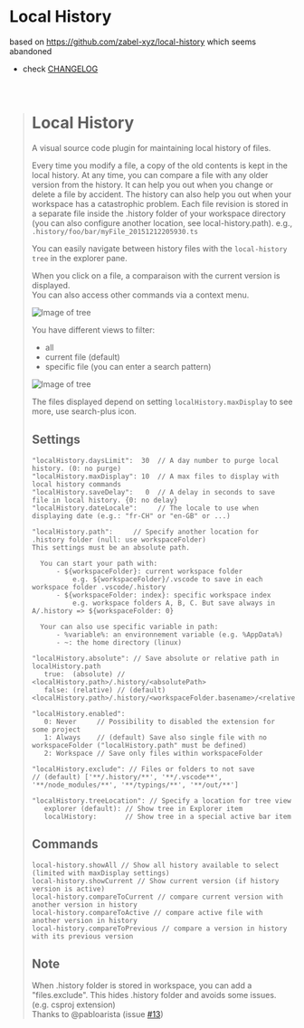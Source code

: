 # Local History

based on https://github.com/zabel-xyz/local-history which seems abandoned

- check [CHANGELOG](CHANGELOG.md)

<br>

># Local History
>
>A visual source code plugin for maintaining local history of files.
>
>Every time you modify a file, a copy of the old contents is kept in the local history.
>At any time, you can compare a file with any older version from the history.
>It can help you out when you change or delete a file by accident.
>The history can also help you out when your workspace has a catastrophic problem.
>Each file revision is stored in a separate file inside the .history folder of your workspace directory
>(you can also configure another location, see local-history.path).
>e.g., `.history/foo/bar/myFile_20151212205930.ts`
>
>You can easily navigate between history files with the `local-history tree` in the explorer pane.<BR>
>
>When you click on a file, a comparaison with the current version is displayed.<BR>
>You can also access other commands via a context menu.<BR>
>
>![Image of tree](https://github.com/zabel-xyz/local-history/blob/master/images/Tree.png)
>
>You have different views to filter:
>
>- all
>- current file (default)
>- specific file (you can enter a search pattern)
>
>![Image of tree](https://github.com/zabel-xyz/local-history/blob/master/images/Tree2.png)
>
>The files displayed depend on setting `localHistory.maxDisplay` to see more, use search-plus icon.
>
>## Settings
>
>```jsonc
> "localHistory.daysLimit":  30  // A day number to purge local history. (0: no purge)
> "localHistory.maxDisplay": 10  // A max files to display with local history commands
> "localHistory.saveDelay":   0  // A delay in seconds to save file in local history. {0: no delay}
> "localHistory.dateLocale":     // The locale to use when displaying date (e.g.: "fr-CH" or "en-GB" or ...)
>
> "localHistory.path":     // Specify another location for .history folder (null: use workspaceFolder)
> This settings must be an absolute path.
>
>   You can start your path with:
>       - ${workspaceFolder}: current workspace folder
>           e.g. ${workspaceFolder}/.vscode to save in each workspace folder .vscode/.history
>       - ${workspaceFolder: index}: specific workspace index
>           e.g. workspace folders A, B, C. But save always in A/.history => ${workspaceFolder: 0}
>
>   Your can also use specific variable in path:
>       - %variable%: an environnement variable (e.g. %AppData%)
>       - ~: the home directory (linux)
>
> "localHistory.absolute": // Save absolute or relative path in localHistory.path
>    true:  (absolute) // <localHistory.path>/.history/<absolutePath>
>    false: (relative) // (default) <localHistory.path>/.history/<workspaceFolder.basename>/<relativePath>
>
> "localHistory.enabled":
>    0: Never     // Possibility to disabled the extension for some project
>    1: Always    // (default) Save also single file with no workspaceFolder ("localHistory.path" must be defined)
>    2: Workspace // Save only files within workspaceFolder
>
> "localHistory.exclude": // Files or folders to not save
> // (default) ['**/.history/**', '**/.vscode**', '**/node_modules/**', '**/typings/**', '**/out/**']
>
> "localHistory.treeLocation": // Specify a location for tree view
>    explorer (default): // Show tree in Explorer item
>    localHistory:       // Show tree in a special active bar item
>```
>
>## Commands
>
>```jsonc
> local-history.showAll // Show all history available to select (limited with maxDisplay settings)
> local-history.showCurrent // Show current version (if history version is active)
> local-history.compareToCurrent // compare current version with another version in history
> local-history.compareToActive // compare active file with another version in history
> local-history.compareToPrevious // compare a version in history with its previous version
>```
>
>## Note
>
>When .history folder is stored in workspace, you can add a "files.exclude".
>This hides .history folder and avoids some issues. (e.g. csproj extension)<BR>
>Thanks to @pabloarista (issue [#13](https://github.com/zabel-xyz/local-history/issues/13))
